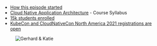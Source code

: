 - [How this episode started](https://twitter.com/k_gamanji/status/1396933488553693190)
- [Cloud Native Application Architecture](https://www.udacity.com/course/cloud-native-application-architecture-nanodegree--nd064) - Course Syllabus
- [15k students enrolled](https://www.linkedin.com/posts/katie-gamanji_suse-rancher-community-activity-6808040710869155840-An1r)
- [KubeCon and CloudNativeCon North America 2021 registrations are open](https://twitter.com/CloudNativeFdn/status/1407720966600470528)

<figure class="richtext-figure richtext-figure--full">
  <img src="https://changelog-assets.s3.amazonaws.com/shipit/shipit-8--katie-gamanji.jpg" alt="Gerhard & Katie">
</figure>